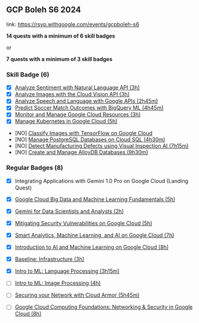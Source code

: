 ## GCP Boleh S6 2024

link: https://rsvp.withgoogle.com/events/gcpboleh-s6

**14 quests with a minimum of 6 skill badges**

or

**7 quests with a minimum of 3 skill badges**

### Skill Badge (6)

- [x] [Analyze Sentiment with Natural Language API (3h)](https://www.cloudskillsboost.google/course_templates/667)
- [x] [Analyze Images with the Cloud Vision API (3h)](https://www.cloudskillsboost.google/course_templates/633)
- [x] [Analyze Speech and Language with Google APIs (2h45m)](https://www.cloudskillsboost.google/course_templates/634)
- [x] [Predict Soccer Match Outcomes with BigQuery ML (4h45m)](https://www.cloudskillsboost.google/course_templates/656)
- [x] [Monitor and Manage Google Cloud Resources (3h)](https://www.cloudskillsboost.google/course_templates/653)
- [x] [Manage Kubernetes in Google Cloud (5h)](https://www.cloudskillsboost.google/course_templates/783)

- [NO] [Classify Images with TensorFlow on Google Cloud](https://www.cloudskillsboost.google/course_templates/646/labs/476323)
- [NO] [Manage PostgreSQL Databases on Cloud SQL (4h30m)](https://www.cloudskillsboost.google/course_templates/652)
- [NO] [Detect Manufacturing Defects using Visual Inspection AI (7h15m)](https://www.cloudskillsboost.google/course_templates/644)
- [NO] [Create and Manage AlloyDB Databases (9h30m)](https://www.cloudskillsboost.google/course_templates/642)




### Regular Badges (8)

- [x] Integrating Applications with Gemini 1.0 Pro on Google Cloud (Landing Quest)
- [x] [Google Cloud Big Data and Machine Learning Fundamentals (5h)](https://www.cloudskillsboost.google/course_templates/3)
- [x] [Gemini for Data Scientists and Analysts (2h)](https://www.cloudskillsboost.google/paths/236/course_templates/879)
- [x] [Mitigating Security Vulnerabilities on Google Cloud (5h)](https://www.cloudskillsboost.google/course_templates/88)
- [x] [Smart Analytics, Machine Learning, and AI on Google Cloud (7h)](https://www.cloudskillsboost.google/course_templates/55)
- [x] [Introduction to AI and Machine Learning on Google Cloud (8h)](https://www.cloudskillsboost.google/course_templates/593)
- [x] [Baseline: Infrastructure (3h)](https://www.cloudskillsboost.google/course_templates/620)
- [x] [Intro to ML: Language Processing (3h15m)](https://www.cloudskillsboost.google/course_templates/740)

- [ ] [Intro to ML: Image Processing (4h)](https://www.cloudskillsboost.google/course_templates/739)
- [ ] [Securing your Network with Cloud Armor (5h45m)](https://www.cloudskillsboost.google/course_templates/785)
- [ ] [Google Cloud Computing Foundations: Networking & Security in Google Cloud (8h)](https://www.cloudskillsboost.google/course_templates/155)
